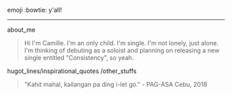 emoji :bowtie: y'all!
***
about_me
>   Hi I'm Camille. I'm an only child. I'm single. I'm not lonely, just alone. I'm thinking of debuting as a soloist and planning on releasing a new single entitled "Consistency", so yeah.

hugot_lines/inspirational_quotes /other_stuffs
> "Kahit mahal, kailangan pa ding i-let go." - PAG-ASA Cebu, 2018
